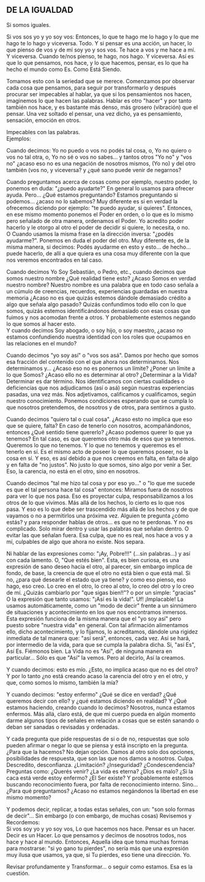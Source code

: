 ## DE LA IGUALDAD

Si somos iguales.

Si vos sos yo y yo soy vos:
Entonces, lo que te hago me lo hago y lo que me hago te lo hago y viceversa.
Todo.
Y si pensar es una acción, un hacer, lo que pienso de vos y de mí soy yo y sos vos. Te hace a vos y me hace a mí. Y viceversa.
Cuando te/nos pienso, te hago, nos hago. Y viceversa.
Así es que lo que pensamos, nos hace, y lo que hacemos, pensar, es lo que ha hecho el mundo como Es. Como Está Siendo.

Tomamos esto con la seriedad que se merece. Comenzamos por observar cada cosa que pensamos, para seguir por transformarlo y después procurar ser impecables al hablar, ya que si los pensamientos nos hacen, imaginemos lo que hacen las palabras. Hablar es otro "hacer" y por tanto también nos hace, y es bastante más denso, más grosero (vibración) que el pensar. Una vez soltado el pensar, una vez dicho, ya es pensamiento, sensación, emoción en otros.

Impecables con las palabras.</br>
Ejemplos:

Cuando decimos: Yo no puedo o vos no podés tal cosa, o, Yo no quiero o vos no tal otra, o, Yo no sé o vos no sabes… y tantos otros "Yo no" y "vos no" ¿acaso eso no es una negación de nosotros mismos, (Yo no) y del otro también (vos no, y viceversa? y ¿qué sano puede venir de negarnos?

Cuando preguntamos acerca de cosas como por ejemplo, nuestro poder, lo ponemos en duda:
"¿puedo ayudarte?" En general lo usamos para ofrecer ayuda. Pero… ¿Qué estamos preguntando? Estamos preguntando si podemos… ¿acaso no lo sabemos? Muy diferente es si en verdad la ofrecemos diciendo por ejemplo: "te puedo ayudar, si quieres". Entonces, en ese mismo momento ponemos el Poder en orden, o lo que es lo mismo pero señalado de otra manera, ordenamos el Poder. Yo acredito poder hacerlo y le otorgo al otro el poder de decidir si quiere, lo necesita, o no.</br>
O Cuando usamos la misma frase en la dirección inversa: "¿podés ayudarme?". Ponemos en duda el poder del otro. Muy diferente es, de la misma manera, si decimos: Podés ayudarme en esto y esto… de hecho… puede hacerlo, de allí a que quiera es una cosa muy diferente con la que nos veremos encontrados en tal caso.

Cuando decimos Yo Soy Sebastián, o Pedro, etc., cuando decimos que somos nuestro nombre ¿Qué realidad tiene esto? ¿Acaso Somos en verdad nuestro nombre? Nuestro nombre es una palabra que en todo caso señala a un cúmulo de creencias, recuerdos, experiencias guardadas en nuestra memoria ¿Acaso no es que quizás estemos dándole demasiado crédito a algo que señala algo pasado? Quizás confundimos todo ello con lo que somos, quizás estemos identificándonos demasiado con esas cosas que fuimos y nos acomodan frente a otros. Y probablemente estemos negando lo que somos al hacer esto.</br>
Y cuando decimos Soy abogado, o soy hijo, o soy maestro, ¿acaso no estamos confundiendo nuestra identidad con los roles que ocupamos en las relaciones en el mundo?

Cuando decimos "yo soy así" o "vos sos asá". Damos por hecho que somos esa fracción del contenido con el que ahora nos determinamos. Nos determinamos y… ¿Acaso eso no es ponernos un límite? ¿Poner un límite a lo que Somos? ¿Acaso ello no es determinar al otro? ¿Determinar a la Vida? Determinar es dar término. Nos identificamos con ciertas cualidades o deficiencias que nos adjudicamos (así o asá) según nuestras experiencias pasadas, una vez más. Nos adjetivamos, calificamos y cualificamos, según nuestro conocimiento. Ponemos condiciones esperando que se cumpla lo que nosotros pretendemos, de nosotros y de otros, para sentirnos a gusto.

Cuando decimos "quiero tal o cual cosa". ¿Acaso esto no implica que eso que se quiere, falta? En caso de tenerlo con nosotros, acompañándonos, entonces ¿Qué sentido tiene quererlo? ¿Acaso podemos querer lo que ya tenemos? En tal caso, es que queremos otro más de esos que ya tenemos.</br>
Queremos lo que no tenemos. Y lo que no tenemos y queremos es el tenerlo en sí. Es el mismo acto de poseer lo que queremos poseer, no la cosa en sí. Y eso, es así debido a que nos creemos en falta, en falta de algo y en falta de "no justos". No justo lo que somos, sino algo por venir a Ser. Eso, la carencia, no está en el otro, sino en nosotros.

Cuando decimos "tal me hizo tal cosa y por eso yo…" o "lo que me sucede es que el tal persona hace tal cosa" entonces: Miramos fuera de nosotros para ver lo que nos pasa. Eso es proyectar culpa, responsabilizamos a los otros de lo que vivimos. Más allá de los hechos, lo cierto es lo que nos pasa. Y eso es lo que debe ser trascendido más allá de los hechos y de que vayamos o no a permitirlos una próxima vez. Alguien te pregunta ¿cómo estás? y para responder hablas de otros… es que no te perdonas. Y no es complicado. Solo mirar dentro y usar las palabras que señalan dentro. O evitar las que señalan fuera. Esa culpa, que no es real, nos hace a vos y a mí, culpables de algo que ahora no existe. Nos separa.

Ni hablar de las expresiones como:
"¡Ay, Pobre!!!" (…sin palabras…) y así con cada lamento.
O, "Que estés bien". Esta, es bien curiosa, es una expresión de sano deseo hacia el otro, al parecer, sin embargo implica de fondo, de base, la creencia de que el otro no está bien o que está mal. Si no, ¿para qué desearle el estado que ya tiene? y como eso pienso, eso hago, eso creo. Lo creo en el otro, lo creo al otro, lo creo del otro y lo creo de mí. ¿Quizás cambiarlo por "que sigas bien!!"? o por un simple: "gracias"</br>
O la expresión que tanto usamos: "¡Así es la vida!". Uf! ¡Implacable! La usamos automáticamente, como un "modo de decir" frente a un sinnúmero de situaciones y acontecimiento en los que nos encontramos inmersos. Esta expresión funciona de la misma manera que el "yo soy así" pero puesto sobre "nuestra vida" en general. Con tal afirmación alimentamos ello, dicho acontecimiento, y lo fijamos, lo acreditamos, dándole una rigidez inmediata de tal manera que: "así será", entonces, cada vez. Así se hará, por intermedio de la vida, para que se cumpla la palabra dicha. Si, "así Es", Así Es. Fiémonos bien. La Vida no es "Así", de ninguna manera en particular… Sólo es que "Así" la vemos. Pero al decirlo, Así la creamos.

Y cuando decimos: esto es mío. ¿Esto, no implica acaso que no es del otro? Y por lo tanto ¿no está creando acaso la carencia del otro y en el otro, y que, como somos lo mismo, también la mía?

Y cuando decimos: "estoy enfermo" ¿Qué se dice en verdad? ¿Qué queremos decir con ello? y ¿qué estamos diciendo en realidad? Y ¿Qué estamos haciendo, creando cuando lo decimos? Nosotros, nunca estamos enfermos. Más allá, claro está, de que mi cuerpo pueda en algún momento darme algunos tipos de señales en relación a cosas que se estén sanando o deban ser sanadas o revisadas y ordenadas.

Y cada pregunta que pide respuestas de si o de no, respuestas que solo pueden afirmar o negar lo que se piensa y está inscripto en la pregunta. ¿Para que la hacemos? No dejan opción. Damos al otro solo dos opciones, posibilidades de respuesta, que son las que nos damos a nosotros. Culpa. Descredito, desconfianza. ¿Limitación? ¿Inseguridad? ¿Condescendencia? Preguntas como: ¿Querés venir? ¿La vida es eterna? ¿Dios es malo? ¿Si la caca está verde estoy enfermo? ¿El Ser existe? Y probablemente estemos buscando reconocimiento fuera, por falta de reconocimiento interno. Sino… ¿Para qué preguntamos? ¿Acaso no estamos negándonos la libertad en ese mismo momento?

Y podemos decir, replicar, a todas estas señales, con un: "son solo formas de decir"…
Sin embargo (o con embargo, de muchas cosas)
Revisemos y Recordemos:</br>
Si vos soy yo y yo soy vos,
Lo que hacemos nos hace. Pensar es un hacer. Decir es un Hacer. Lo que pensamos y decimos de nosotros todos, nos hace y hace al mundo.
Entonces, Aquella idea que toma muchas formas para mostrarse: "si yo gano tu pierdes", no sería más que una expresión muy ilusa que usamos, ya que, si Tu pierdes, eso tiene una dirección. Yo.

Revisar profundamente y Transformar… o seguir como estamos. Esa es la cuestión.